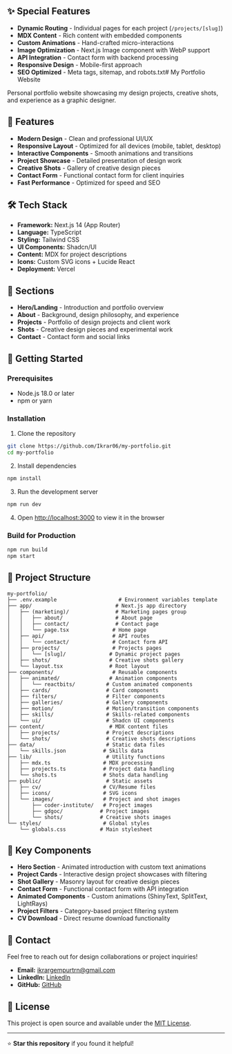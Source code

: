## ✨ Special Features

- **Dynamic Routing** - Individual pages for each project (`/projects/[slug]`)
- **MDX Content** - Rich content with embedded components
- **Custom Animations** - Hand-crafted micro-interactions
- **Image Optimization** - Next.js Image component with WebP support
- **API Integration** - Contact form with backend processing
- **Responsive Design** - Mobile-first approach
- **SEO Optimized** - Meta tags, sitemap, and robots.txt# My Portfolio Website

Personal portfolio website showcasing my design projects, creative shots, and experience as a graphic designer.

## 🌟 Features

- **Modern Design** - Clean and professional UI/UX
- **Responsive Layout** - Optimized for all devices (mobile, tablet, desktop)
- **Interactive Components** - Smooth animations and transitions
- **Project Showcase** - Detailed presentation of design work
- **Creative Shots** - Gallery of creative design pieces
- **Contact Form** - Functional contact form for client inquiries
- **Fast Performance** - Optimized for speed and SEO

## 🛠️ Tech Stack

- **Framework:** Next.js 14 (App Router)
- **Language:** TypeScript
- **Styling:** Tailwind CSS
- **UI Components:** Shadcn/UI
- **Content:** MDX for project descriptions
- **Icons:** Custom SVG icons + Lucide React
- **Deployment:** Vercel

## 📱 Sections

- **Hero/Landing** - Introduction and portfolio overview
- **About** - Background, design philosophy, and experience
- **Projects** - Portfolio of design projects and client work
- **Shots** - Creative design pieces and experimental work
- **Contact** - Contact form and social links

## 🚀 Getting Started

### Prerequisites
- Node.js 18.0 or later
- npm or yarn

### Installation

1. Clone the repository
```bash
git clone https://github.com/Ikrar06/my-portfolio.git
cd my-portfolio
```

2. Install dependencies
```bash
npm install
```

3. Run the development server
```bash
npm run dev
```

4. Open [http://localhost:3000](http://localhost:3000) to view it in the browser

### Build for Production
```bash
npm run build
npm start
```

## 📂 Project Structure

```
my-portfolio/
├── .env.example                    # Environment variables template
├── app/                           # Next.js app directory
│   ├── (marketing)/               # Marketing pages group
│   │   ├── about/                 # About page
│   │   ├── contact/               # Contact page
│   │   └── page.tsx              # Home page
│   ├── api/                      # API routes
│   │   └── contact/              # Contact form API
│   ├── projects/                 # Projects pages
│   │   └── [slug]/              # Dynamic project pages
│   ├── shots/                   # Creative shots gallery
│   └── layout.tsx               # Root layout
├── components/                   # Reusable components
│   ├── animated/                # Animation components
│   │   └── reactbits/          # Custom animated components
│   ├── cards/                  # Card components
│   ├── filters/                # Filter components
│   ├── galleries/              # Gallery components
│   ├── motion/                 # Motion/transition components
│   ├── skills/                 # Skills-related components
│   └── ui/                     # Shadcn UI components
├── content/                     # MDX content files
│   ├── projects/               # Project descriptions
│   └── shots/                  # Creative shots descriptions
├── data/                       # Static data files
│   └── skills.json            # Skills data
├── lib/                        # Utility functions
│   ├── mdx.ts                 # MDX processing
│   ├── projects.ts            # Project data handling
│   └── shots.ts               # Shots data handling
├── public/                     # Static assets
│   ├── cv/                    # CV/Resume files
│   ├── icons/                 # SVG icons
│   └── images/                # Project and shot images
│       ├── coder-institute/   # Project images
│       ├── gdgoc/            # Project images
│       └── shots/            # Creative shots images
└── styles/                    # Global styles
    └── globals.css           # Main stylesheet
```

## 🎨 Key Components

- **Hero Section** - Animated introduction with custom text animations
- **Project Cards** - Interactive design project showcases with filtering
- **Shot Gallery** - Masonry layout for creative design pieces
- **Contact Form** - Functional contact form with API integration
- **Animated Components** - Custom animations (ShinyText, SplitText, LightRays)
- **Project Filters** - Category-based project filtering system
- **CV Download** - Direct resume download functionality

## 📧 Contact

Feel free to reach out for design collaborations or project inquiries!

- **Email:** ikrargempurtrn@gmail.com
- **LinkedIn:** [LinkedIn](https://www.linkedin.com/in/ikrar-gempur-tirani-867537283/)
- **GitHub:** [GitHub](https://github.com/Ikrar06)

## 📄 License

This project is open source and available under the [MIT License](LICENSE).

---

⭐ **Star this repository** if you found it helpful!